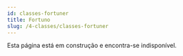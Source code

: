 ```yaml
---
id: classes-fortuner
title: Fortuno
slug: /4-classes/classes-fortuner
---
```


Esta página está em construção e encontra-se indisponível.
